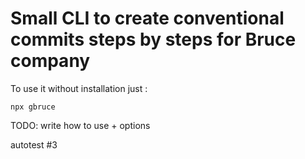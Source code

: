 # Small CLI to create conventional commits steps by steps for Bruce company

To use it without installation just : 
```
npx gbruce
```

TODO: write how to use + options

autotest #3
